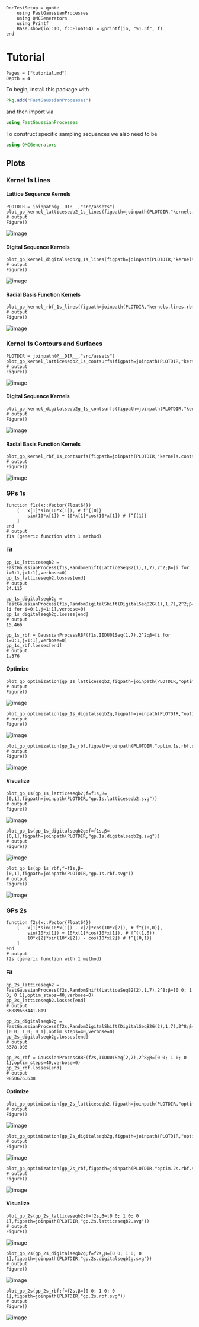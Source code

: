 ```@meta
DocTestSetup = quote
    using FastGaussianProcesses
    using QMCGenerators
    using Printf
    Base.show(io::IO, f::Float64) = @printf(io, "%1.3f", f)
end
```

# Tutorial

```@contents
Pages = ["tutorial.md"]
Depth = 4
```

To begin, install this package with 

```julia 
Pkg.add("FastGaussianProcesses")
```

and then import via

```julia
using FastGaussianProcesses
```

To construct specific sampling sequences we also need to be 

```julia 
using QMCGenerators
```

## Plots

### Kernel 1s Lines

#### Lattice Sequence Kernels

```jldoctest plots; output = false
PLOTDIR = joinpath(@__DIR__,"src/assets")
plot_gp_kernel_latticeseqb2_1s_lines(figpath=joinpath(PLOTDIR,"kernels.lines.latticeseqb2.svg"))
# output
Figure()
```

![image](./assets/kernels.lines.latticeseqb2.svg)


#### Digital Sequence Kernels

```jldoctest plots; output = false
plot_gp_kernel_digitalseqb2g_1s_lines(figpath=joinpath(PLOTDIR,"kernels.lines.digitalseqb2g.svg"))
# output
Figure()
```

![image](./assets/kernels.lines.digitalseqb2g.svg)


#### Radial Basis Function Kernels 

```jldoctest plots; output = false
plot_gp_kernel_rbf_1s_lines(figpath=joinpath(PLOTDIR,"kernels.lines.rbf.svg"))
# output
Figure()
```

![image](./assets/kernels.lines.rbf.svg)

### Kernel 1s Contours and Surfaces

```jldoctest plots; output = false
PLOTDIR = joinpath(@__DIR__,"src/assets")
plot_gp_kernel_latticeseqb2_1s_contsurfs(figpath=joinpath(PLOTDIR,"kernels.contsurf.latticeseqb2.svg"))
# output
Figure()
```

![image](./assets/kernels.contsurf.latticeseqb2.svg)

#### Digital Sequence Kernels

```jldoctest plots; output = false
plot_gp_kernel_digitalseqb2g_1s_contsurfs(figpath=joinpath(PLOTDIR,"kernels.contsurf.digitalseqb2g.svg"))
# output
Figure()
```

![image](./assets/kernels.contsurf.digitalseqb2g.svg)

#### Radial Basis Function Kernels 

```jldoctest plots; output = false
plot_gp_kernel_rbf_1s_contsurfs(figpath=joinpath(PLOTDIR,"kernels.contsurf.rbf.svg"))
# output
Figure()
```

![image](./assets/kernels.contsurf.rbf.svg)

### GPs 1s

```jldoctest plots; output = false
function f1s(x::Vector{Float64})
    [   x[1]*sin(10*x[1]), # f^{(0)}
        sin(10*x[1]) + 10*x[1]*cos(10*x[1]) # f^{(1)}
    ]
end
# output
f1s (generic function with 1 method)
```

#### Fit

```jldoctest plots; output = true
gp_1s_latticeseqb2 = FastGaussianProcess(f1s,RandomShift(LatticeSeqB2(1),1,7),2^2;β=[i for i=0:1,j=1:1],verbose=0)
gp_1s_latticeseqb2.losses[end]
# output
24.115
```

```jldoctest plots; output = true
gp_1s_digitalseqb2g = FastGaussianProcess(f1s,RandomDigitalShift(DigitalSeqB2G(1),1,7),2^2;β=[i for i=0:1,j=1:1],verbose=0)
gp_1s_digitalseqb2g.losses[end]
# output
15.466
```

```jldoctest plots; output = true
gp_1s_rbf = GaussianProcessRBF(f1s,IIDU01Seq(1,7),2^2;β=[i for i=0:1,j=1:1],verbose=0)
gp_1s_rbf.losses[end]
# output
1.376
```

#### Optimize

```jldoctest plots; output = false
plot_gp_optimization(gp_1s_latticeseqb2,figpath=joinpath(PLOTDIR,"optim.1s.latticeseqb2.svg"));
# output
Figure()
```

![image](./assets/optim.1s.latticeseqb2.svg)

```jldoctest plots; output = false
plot_gp_optimization(gp_1s_digitalseqb2g,figpath=joinpath(PLOTDIR,"optim.1s.digitalseqb2g.svg"));
# output
Figure()
```

![image](./assets/optim.1s.digitalseqb2g.svg)

```jldoctest plots; output = false
plot_gp_optimization(gp_1s_rbf,figpath=joinpath(PLOTDIR,"optim.1s.rbf.svg"));
# output
Figure()
```

![image](./assets/optim.1s.rbf.svg)

#### Visualize

```jldoctest plots; output = false
plot_gp_1s(gp_1s_latticeseqb2;f=f1s,β=[0,1],figpath=joinpath(PLOTDIR,"gp.1s.latticeseqb2.svg"))
# output
Figure()
```

![image](./assets/gp.1s.latticeseqb2.svg)

```jldoctest plots; output = false
plot_gp_1s(gp_1s_digitalseqb2g;f=f1s,β=[0,1],figpath=joinpath(PLOTDIR,"gp.1s.digitalseqb2g.svg"))
# output
Figure()
```

![image](./assets/gp.1s.digitalseqb2g.svg)

```jldoctest plots; output = false
plot_gp_1s(gp_1s_rbf;f=f1s,β=[0,1],figpath=joinpath(PLOTDIR,"gp.1s.rbf.svg"))
# output
Figure()
```

![image](./assets/gp.1s.rbf.svg)

### GPs 2s

```jldoctest plots; output = false
function f2s(x::Vector{Float64})
    [   x[1]*sin(10*x[1]) - x[2]*cos(10*x[2]), # f^{(0,0)},
        sin(10*x[1]) + 10*x[1]*cos(10*x[1]), # f^{(1,0)}
        10*x[2]*sin(10*x[2]) - cos(10*x[2]) # f^{(0,1)}
    ]
end
# output
f2s (generic function with 1 method)
```

#### Fit

```jldoctest plots; output = true
gp_2s_latticeseqb2 = FastGaussianProcess(f2s,RandomShift(LatticeSeqB2(2),1,7),2^8;β=[0 0; 1 0; 0 1],optim_steps=40,verbose=0)
gp_2s_latticeseqb2.losses[end]
# output
36889663441.819
```

```jldoctest plots; output = true
gp_2s_digitalseqb2g = FastGaussianProcess(f2s,RandomDigitalShift(DigitalSeqB2G(2),1,7),2^8;β=[0 0; 1 0; 0 1],optim_steps=40,verbose=0)
gp_2s_digitalseqb2g.losses[end]
# output
3378.006
```

```jldoctest plots; output = true
gp_2s_rbf = GaussianProcessRBF(f2s,IIDU01Seq(2,7),2^8;β=[0 0; 1 0; 0 1],optim_steps=40,verbose=0)
gp_2s_rbf.losses[end]
# output
9850676.638
```

#### Optimize

```jldoctest plots; output = false
plot_gp_optimization(gp_2s_latticeseqb2,figpath=joinpath(PLOTDIR,"optim.2s.latticeseqb2.svg"));
# output
Figure()
```

![image](./assets/optim.2s.latticeseqb2.svg)

```jldoctest plots; output = false
plot_gp_optimization(gp_2s_digitalseqb2g,figpath=joinpath(PLOTDIR,"optim.2s.digitalseqb2g.svg"));
# output
Figure()
```

![image](./assets/optim.2s.digitalseqb2g.svg)

```jldoctest plots; output = false
plot_gp_optimization(gp_2s_rbf,figpath=joinpath(PLOTDIR,"optim.2s.rbf.svg"));
# output
Figure()
```

![image](./assets/optim.2s.rbf.svg)

#### Visualize

```jldoctest plots; output = false
plot_gp_2s(gp_2s_latticeseqb2;f=f2s,β=[0 0; 1 0; 0 1],figpath=joinpath(PLOTDIR,"gp.2s.latticeseqb2.svg"))
# output
Figure()
```

![image](./assets/gp.2s.latticeseqb2.svg)

```jldoctest plots; output = false
plot_gp_2s(gp_2s_digitalseqb2g;f=f2s,β=[0 0; 1 0; 0 1],figpath=joinpath(PLOTDIR,"gp.2s.digitalseqb2g.svg"))
# output
Figure()
```

![image](./assets/gp.2s.digitalseqb2g.svg)

```jldoctest plots; output = false
plot_gp_2s(gp_2s_rbf;f=f2s,β=[0 0; 1 0; 0 1],figpath=joinpath(PLOTDIR,"gp.2s.rbf.svg"))
# output
Figure()
```

![image](./assets/gp.2s.rbf.svg)